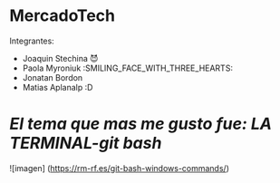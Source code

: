 # MercadoTech
Integrantes:
- Joaquin Stechina :smiling_imp:
- Paola Myroniuk :SMILING_FACE_WITH_THREE_HEARTS:
- Jonatan Bordon
- Matias Aplanalp :D

# ***El tema que mas me gusto fue: LA TERMINAL-git bash***
![imagen] (https://rm-rf.es/git-bash-windows-commands/)
